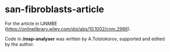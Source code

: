 # san-fibroblasts-article
For the article in IJNMBE (https://onlinelibrary.wiley.com/doi/abs/10.1002/cnm.2966).

Code in __/map-analyser__ was written by A.Tolstokorov, supported and edited by the author.
